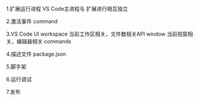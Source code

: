 1.扩展运行进程
VS Code主进程与 扩展进行相互独立

2.激活事件
command

3.VS Code UI
workspace 当前工作区相关，文件数相关API
window 当前视窗相关，编辑器相关
commands

4.描述文件
package.json

5.脚手架

6.运行调试

7.发布

